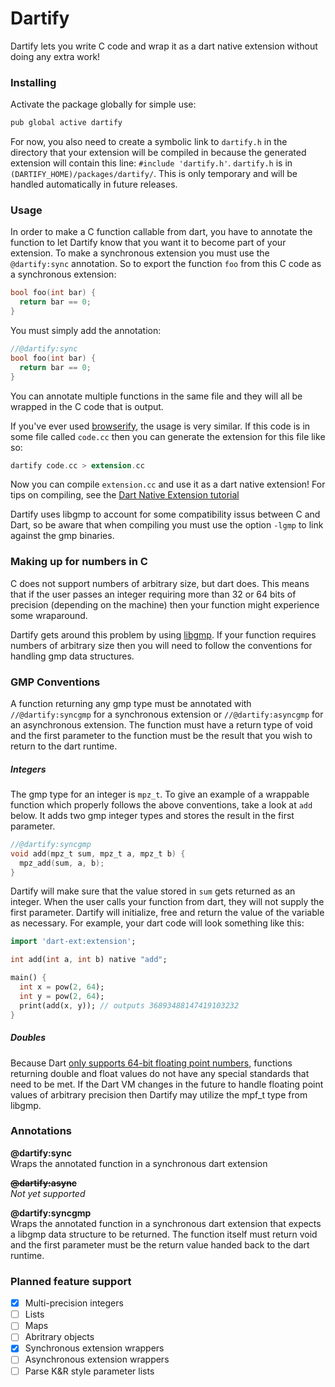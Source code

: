 # Dartify

Dartify lets you write C code and wrap it as a dart native extension without doing any extra work!  

### Installing

Activate the package globally for simple use:

```dart
pub global active dartify
```

For now, you also need to create a symbolic link to `dartify.h` in the directory that your extension will be compiled in because the generated extension will contain this line: `#include 'dartify.h'`.  `dartify.h` is in `(DARTIFY_HOME)/packages/dartify/`.  This is only temporary and will be handled automatically in future releases.

### Usage

In order to make a C function callable from dart, you have to annotate the function to let Dartify know that you want it to become part of your extension. To make a synchronous extension you must use the `@dartify:sync` annotation. So to export the function `foo` from this C code as a synchronous extension:

```c
bool foo(int bar) {
  return bar == 0;
}
```

You must simply add the annotation:

```c
//@dartify:sync
bool foo(int bar) {
  return bar == 0;
}
```

You can annotate multiple functions in the same file and they will all be wrapped in the C code that is output.


If you've ever used [browserify](https://github.com/substack/node-browserify), the usage is very similar.  If this code is in some file called `code.cc` then you can generate the extension for this file like so:

```dart
dartify code.cc > extension.cc
```

Now you can compile `extension.cc` and use it as a dart native extension! For tips on compiling, see the [Dart Native Extension tutorial](https://www.dartlang.org/articles/native-extensions-for-standalone-dart-vm/)

Dartify uses libgmp to account for some compatibility issus between C and Dart, so be aware that when compiling you must use the option `-lgmp` to link against the gmp binaries.

### Making up for numbers in C

C does not support numbers of arbitrary size, but dart does.  This means that if the user passes an integer requiring more than 32 or 64 bits of precision (depending on the machine) then your function might experience some wraparound.

Dartify gets around this problem by using [libgmp](https://gmplib.org/manual/).  If your function requires numbers of arbitrary size then you will need to follow the conventions for handling gmp data structures.

### GMP Conventions

A function returning any gmp type must be annotated with `//@dartify:syncgmp` for a synchronous extension or `//@dartify:asyncgmp` for an asynchronous extension.  The function must have a return type of void and the first parameter to the function must be the result that you wish to return to the dart runtime.

##### Integers

The gmp type for an integer is `mpz_t`.  To give an example of a wrappable function which properly follows the above conventions, take a look at `add` below.  It adds two gmp integer types and stores the result in the first parameter.

```c
//@dartify:syncgmp
void add(mpz_t sum, mpz_t a, mpz_t b) {
  mpz_add(sum, a, b);
}
```

Dartify will make sure that the value stored in `sum` gets returned as an integer.  When the user calls your function from dart, they will not supply the first parameter.  Dartify will initialize, free and return the value of the variable as necessary.  For example, your dart code will look something like this:

```dart
import 'dart-ext:extension';

int add(int a, int b) native "add";

main() {
  int x = pow(2, 64);
  int y = pow(2, 64);
  print(add(x, y)); // outputs 36893488147419103232
}
```

##### Doubles

Because Dart [only supports 64-bit floating point numbers](https://www.dartlang.org/articles/numeric-computation/#floating-point-numbers), functions returning double and float values do not have any special standards that need to be met.  If the Dart VM changes in the future to handle floating point values of arbitrary precision then Dartify may utilize the mpf_t type from libgmp.

### Annotations

**@dartify:sync**  
Wraps the annotated function in a synchronous dart extension

~~**@dartify:async**~~  
*Not yet supported*

**@dartify:syncgmp**  
Wraps the annotated function in a synchronous dart extension that expects a libgmp data structure to be returned. The function itself must return void and the first parameter must be the return value handed back to the dart runtime.

### Planned feature support
- [x] Multi-precision integers
- [ ] Lists
- [ ] Maps
- [ ] Abritrary objects
- [x] Synchronous extension wrappers
- [ ] Asynchronous extension wrappers
- [ ] Parse K&R style parameter lists
